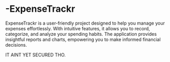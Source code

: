 # -ExpenseTrackr
ExpenseTrackr is a user-friendly project designed to help you manage your expenses effortlessly. With intuitive features, it allows you to record, categorize, and analyze your spending habits. The application provides insightful reports and charts, empowering you to make informed financial decisions. 

IT AINT YET SECURED THO.
